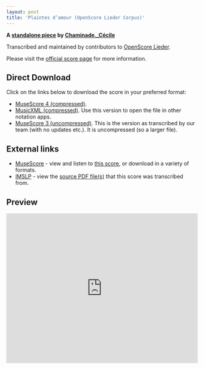 ```yaml
---
layout: post
title: 'Plaintes d’amour (OpenScore Lieder Corpus)'
---
```


__A [standalone piece](https://fourscoreandmore.org/OpenScore/Chaminade%2C_C%C3%A9cile/_/) by [Chaminade,_Cécile](https://fourscoreandmore.org/OpenScore/Chaminade%2C_C%C3%A9cile)__

Transcribed and maintained by contributors to [OpenScore Lieder].

Please visit the [official score page] for more information.

[official score page]: https://musescore.com/openscore-lieder-corpus/scores/4999607
[OpenScore Lieder]: https://musescore.com/openscore-lieder-corpus

## Direct Download

Click on the links below to download the score in your preferred format:
- [MuseScore 4 (compressed)](https://fourscoreandmore.org/OpenScore/Chaminade%2C_C%C3%A9cile/_/Plaintes_d%E2%80%99amour.mscz).
- [MusicXML (compressed)](https://fourscoreandmore.org/OpenScore/Chaminade%2C_C%C3%A9cile/_/Plaintes_d%E2%80%99amour.mxl). Use this version to open the file in other notation apps.
- [MuseScore 3 (uncompressed)](https://raw.githubusercontent.com/OpenScore/Lieder/refs/heads/main/scores/Chaminade%2C_C%C3%A9cile/_/Plaintes_d%E2%80%99amour/lc4999607.mscx). This is the version as transcribed by our team (with no updates etc.). It is uncompressed (so a larger file).

## External links

- [MuseScore] - view and listen to [this score][MuseScore], or download in a variety of formats.
- [IMSLP] - view the [source PDF file(s)][IMSLP] that this score was transcribed from.

[MuseScore]: https://musescore.com/score/4999607
[IMSLP]: https://imslp.org/wiki/Special:ReverseLookup/154067

## Preview

<iframe width="100%" height="394" src="https://musescore.com/openscore-lieder-corpus/scores/4999607/embed" frameborder="0" allowfullscreen allow="autoplay; fullscreen"></iframe>
